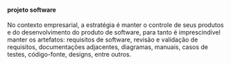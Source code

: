 #### projeto software
No contexto empresarial, a estratégia é manter o controle de seus produtos e do
desenvolvimento do produto de software, para tanto é imprescindível manter os
artefatos: requisitos de software, revisão e validação de requisitos, documentações
adjacentes, diagramas, manuais, casos de testes, código-fonte, designs, entre outros.
